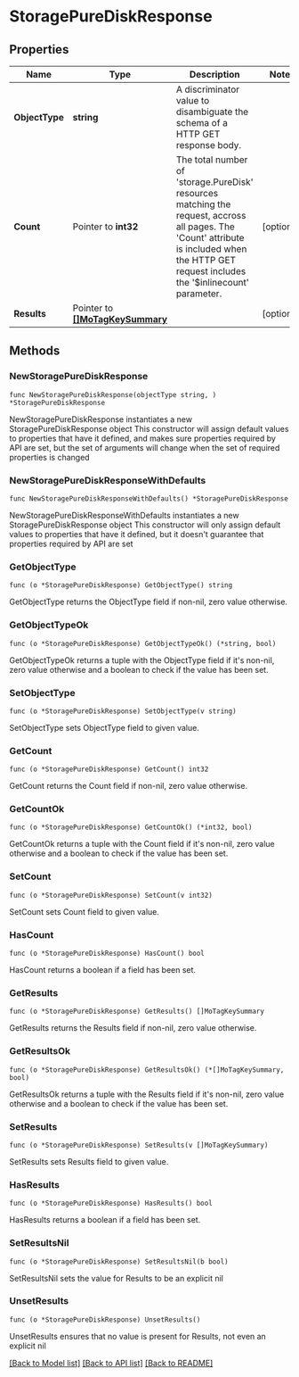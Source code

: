 # StoragePureDiskResponse

## Properties

Name | Type | Description | Notes
------------ | ------------- | ------------- | -------------
**ObjectType** | **string** | A discriminator value to disambiguate the schema of a HTTP GET response body. | 
**Count** | Pointer to **int32** | The total number of &#39;storage.PureDisk&#39; resources matching the request, accross all pages. The &#39;Count&#39; attribute is included when the HTTP GET request includes the &#39;$inlinecount&#39; parameter. | [optional] 
**Results** | Pointer to [**[]MoTagKeySummary**](mo.TagKeySummary.md) |  | [optional] 

## Methods

### NewStoragePureDiskResponse

`func NewStoragePureDiskResponse(objectType string, ) *StoragePureDiskResponse`

NewStoragePureDiskResponse instantiates a new StoragePureDiskResponse object
This constructor will assign default values to properties that have it defined,
and makes sure properties required by API are set, but the set of arguments
will change when the set of required properties is changed

### NewStoragePureDiskResponseWithDefaults

`func NewStoragePureDiskResponseWithDefaults() *StoragePureDiskResponse`

NewStoragePureDiskResponseWithDefaults instantiates a new StoragePureDiskResponse object
This constructor will only assign default values to properties that have it defined,
but it doesn't guarantee that properties required by API are set

### GetObjectType

`func (o *StoragePureDiskResponse) GetObjectType() string`

GetObjectType returns the ObjectType field if non-nil, zero value otherwise.

### GetObjectTypeOk

`func (o *StoragePureDiskResponse) GetObjectTypeOk() (*string, bool)`

GetObjectTypeOk returns a tuple with the ObjectType field if it's non-nil, zero value otherwise
and a boolean to check if the value has been set.

### SetObjectType

`func (o *StoragePureDiskResponse) SetObjectType(v string)`

SetObjectType sets ObjectType field to given value.


### GetCount

`func (o *StoragePureDiskResponse) GetCount() int32`

GetCount returns the Count field if non-nil, zero value otherwise.

### GetCountOk

`func (o *StoragePureDiskResponse) GetCountOk() (*int32, bool)`

GetCountOk returns a tuple with the Count field if it's non-nil, zero value otherwise
and a boolean to check if the value has been set.

### SetCount

`func (o *StoragePureDiskResponse) SetCount(v int32)`

SetCount sets Count field to given value.

### HasCount

`func (o *StoragePureDiskResponse) HasCount() bool`

HasCount returns a boolean if a field has been set.

### GetResults

`func (o *StoragePureDiskResponse) GetResults() []MoTagKeySummary`

GetResults returns the Results field if non-nil, zero value otherwise.

### GetResultsOk

`func (o *StoragePureDiskResponse) GetResultsOk() (*[]MoTagKeySummary, bool)`

GetResultsOk returns a tuple with the Results field if it's non-nil, zero value otherwise
and a boolean to check if the value has been set.

### SetResults

`func (o *StoragePureDiskResponse) SetResults(v []MoTagKeySummary)`

SetResults sets Results field to given value.

### HasResults

`func (o *StoragePureDiskResponse) HasResults() bool`

HasResults returns a boolean if a field has been set.

### SetResultsNil

`func (o *StoragePureDiskResponse) SetResultsNil(b bool)`

 SetResultsNil sets the value for Results to be an explicit nil

### UnsetResults
`func (o *StoragePureDiskResponse) UnsetResults()`

UnsetResults ensures that no value is present for Results, not even an explicit nil

[[Back to Model list]](../README.md#documentation-for-models) [[Back to API list]](../README.md#documentation-for-api-endpoints) [[Back to README]](../README.md)



